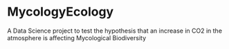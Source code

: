 # MycologyEcology
A Data Science project to test the hypothesis that an increase in CO2 in the atmosphere is affecting Mycological Biodiversity
